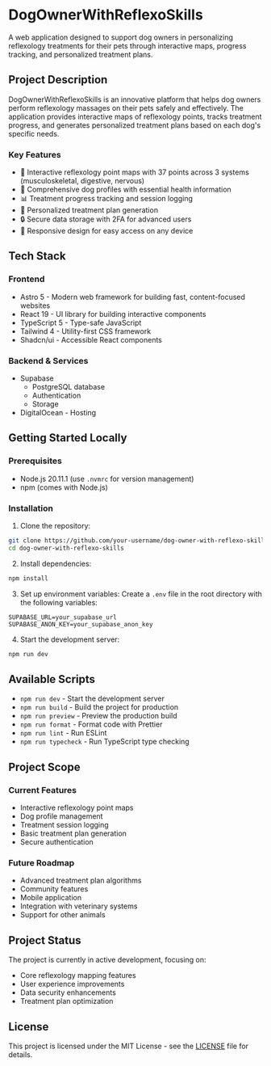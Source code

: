 # DogOwnerWithReflexoSkills

A web application designed to support dog owners in personalizing reflexology treatments for their pets through interactive maps, progress tracking, and personalized treatment plans.

## Project Description

DogOwnerWithReflexoSkills is an innovative platform that helps dog owners perform reflexology massages on their pets safely and effectively. The application provides interactive maps of reflexology points, tracks treatment progress, and generates personalized treatment plans based on each dog's specific needs.

### Key Features

- 🐾 Interactive reflexology point maps with 37 points across 3 systems (musculoskeletal, digestive, nervous)
- 📝 Comprehensive dog profiles with essential health information
- 📊 Treatment progress tracking and session logging
- 🎯 Personalized treatment plan generation
- 🔒 Secure data storage with 2FA for advanced users
- 📱 Responsive design for easy access on any device

## Tech Stack

### Frontend
- Astro 5 - Modern web framework for building fast, content-focused websites
- React 19 - UI library for building interactive components
- TypeScript 5 - Type-safe JavaScript
- Tailwind 4 - Utility-first CSS framework
- Shadcn/ui - Accessible React components

### Backend & Services
- Supabase
  - PostgreSQL database
  - Authentication
  - Storage
- DigitalOcean - Hosting

## Getting Started Locally

### Prerequisites
- Node.js 20.11.1 (use `.nvmrc` for version management)
- npm (comes with Node.js)

### Installation

1. Clone the repository:
```bash
git clone https://github.com/your-username/dog-owner-with-reflexo-skills.git
cd dog-owner-with-reflexo-skills
```

2. Install dependencies:
```bash
npm install
```

3. Set up environment variables:
Create a `.env` file in the root directory with the following variables:
```
SUPABASE_URL=your_supabase_url
SUPABASE_ANON_KEY=your_supabase_anon_key
```

4. Start the development server:
```bash
npm run dev
```

## Available Scripts

- `npm run dev` - Start the development server
- `npm run build` - Build the project for production
- `npm run preview` - Preview the production build
- `npm run format` - Format code with Prettier
- `npm run lint` - Run ESLint
- `npm run typecheck` - Run TypeScript type checking

## Project Scope

### Current Features
- Interactive reflexology point maps
- Dog profile management
- Treatment session logging
- Basic treatment plan generation
- Secure authentication

### Future Roadmap
- Advanced treatment plan algorithms
- Community features
- Mobile application
- Integration with veterinary systems
- Support for other animals

## Project Status

The project is currently in active development, focusing on:
- Core reflexology mapping features
- User experience improvements
- Data security enhancements
- Treatment plan optimization

## License

This project is licensed under the MIT License - see the [LICENSE](LICENSE) file for details.
